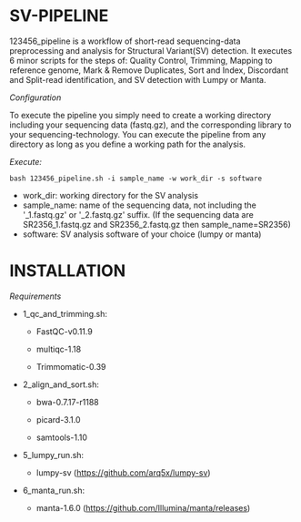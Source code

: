 # SV-PIPELINE

123456_pipeline is a workflow of short-read sequencing-data preprocessing and analysis for Structural Variant(SV) detection. It executes 6 minor scripts for the steps of: Quality Control, Trimming, Mapping to reference genome, Mark & Remove Duplicates, Sort and Index, Discordant and Split-read identification, and SV detection with Lumpy or Manta.

*Configuration*

To execute the pipeline you simply need to create a working directory including your sequencing data (fastq.gz), and the corresponding library to your sequencing-technology. You can execute the pipeline from any directory as long as you define a working path for the analysis.

*Execute:*

`bash 123456_pipeline.sh -i sample_name -w work_dir -s software`

* work_dir: working directory for the SV analysis
* sample_name: name of the sequencing data, not including the '_1.fastq.gz' or '_2.fastq.gz' suffix. (If the sequencing data are SR2356_1.fastq.gz and SR2356_2.fastq.gz then sample_name=SR2356)
* software: SV analysis software of your choice (lumpy or manta)


# INSTALLATION


*Requirements*

* 1_qc_and_trimming.sh:

  * FastQC-v0.11.9

  * multiqc-1.18

  * Trimmomatic-0.39



* 2_align_and_sort.sh:

  * bwa-0.7.17-r1188

  * picard-3.1.0

  * samtools-1.10



* 5_lumpy_run.sh:

  * lumpy-sv (https://github.com/arq5x/lumpy-sv)



* 6_manta_run.sh:

  *  manta-1.6.0 (https://github.com/Illumina/manta/releases)


